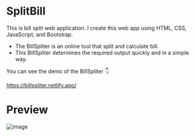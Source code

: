 # SplitBill

This is bill split web application. I create this web app using HTML, CSS, JavaScript, and Bootstrap.

- The BillSpliter is an online tool that split and calculate bill.
- This BillSpliter determines the required output quickly and in a simple way.

You can see the demo of the BillSpliter 👇

https://billspliter.netlify.app/

# Preview
![image](https://user-images.githubusercontent.com/73056786/195998211-042fb7e8-849e-4322-8335-c701c200604b.png)
